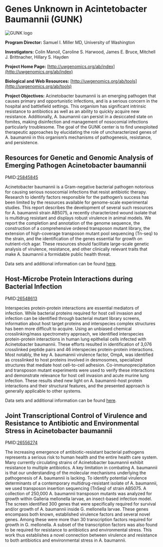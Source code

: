 
# Genes Unknown in Acintetobacter Baumannii (GUNK)

![GUNK logo](https://www.patricbrc.org/public/patric/images/GUNK-logo.png)

**Program Director:** Samuel I. Miller MD, University of Washington

**Investigators:** Colin Manoil, Caroline S. Harwood, James E. Bruce, Mitchell J. Brittnacher, Hillary S. Hayden

**Project Home Page:** [http://uwgenomics.org/ab/index](http://uwgenomics.org/ab/index)

**Biological and Web Resources:** [http://uwgenomics.org/ab/tools](http://uwgenomics.org/ab/tools)

**Project Objectives:** Acinetobacter baumannii is an emerging pathogen that causes primary and opportunistic infections, and is a serious concern in the hospital and battlefield settings. This organism has significant intrinsic resistance to antibiotics as well as an ability to quickly acquire new resistance. Additionally, A. baumannii can persist in a desiccated state on fomites, making disinfection and management of nosocomial infections particularly troublesome. The goal of the GUNK center is to find unexploited therapeutic approaches by elucidating the role of uncharacterized genes of A. baumannii in this organism’s mechanisms of pathogenesis, resistance, and persistence.

## Resources for Genetic and Genomic Analysis of Emerging Pathogen Acinetobacter baumannii

PMID:[25845845](https://www.ncbi.nlm.nih.gov/pubmed/?term=25845845)

Acinetobacter baumannii is a Gram-negative bacterial pathogen notorious for causing serious nosocomial infections that resist antibiotic therapy. Research to identify factors responsible for the pathogen’s success has been limited by the resources available for genome-scale experimental studies. This report describes the development of several such resources for A. baumannii strain AB5075, a recently characterized wound isolate that is multidrug resistant and displays robust virulence in animal models. We report the completion and annotation of the genome sequence, the construction of a comprehensive ordered transposon mutant library, the extension of high-coverage transposon mutant pool sequencing (Tn-seq) to the strain, and the identification of the genes essential for growth on nutrient-rich agar. These resources should facilitate large-scale genetic analysis of virulence, resistance, and other clinically relevant traits that make A. baumannii a formidable public health threat.

Data sets and additional information can be found [here](https://www.patricbrc.org/webpage/website/data_collections/content/gunk-experiment-1.html).

## Host-Microbe Protein Interactions during Bacterial Infection

PMID:[26548613](http://www.ncbi.nlm.nih.gov/pubmed/26548613)

Interspecies protein-protein interactions are essential mediators of infection. While bacterial proteins required for host cell invasion and infection can be identified through bacterial mutant library screens, information about host target proteins and interspecies complex structures has been more difficult to acquire. Using an unbiased chemical crosslinking/mass spectrometry approach, we identified interspecies protein-protein interactions in human lung epithelial cells infected with Acinetobacter baumannii. These efforts resulted in identification of 3,076 crosslinked peptide pairs and 46 interspecies protein-protein interactions. Most notably, the key A. baumannii virulence factor, OmpA, was identified as crosslinked to host proteins involved in desmosomes, specialized structures that mediate host cell-to-cell adhesion. Co-immunoprecipitation and transposon mutant experiments were used to verify these interactions and demonstrate relevance for host cell invasion and acute murine lung infection. These results shed new light on A. baumannii-host protein interactions and their structural features, and the presented approach is generally applicable to other systems.

Data sets and additional information can be found [here](https://www.patricbrc.org/webpage/website/data_collections/content/gunk-experiment-2.html).

## Joint Transcriptional Control of Virulence and Resistance to Antibiotic and Environmental Stress in Acinetobacter baumannii

PMID:[26556274](https://www.ncbi.nlm.nih.gov/pubmed/?term=26556274)

The increasing emergence of antibiotic-resistant bacterial pathogens represents a serious risk to human health and the entire health care system. Many currently circulating strains of Acinetobacter baumannii exhibit resistance to multiple antibiotics. A key limitation in combating A. baumannii is that our understanding of the molecular mechanisms underlying the pathogenesis of A. baumannii is lacking. To identify potential virulence determinants of a contemporary multidrug-resistant isolate of A. baumannii, we used transposon insertion sequencing (TnSeq) of strain AB5075. A collection of 250,000 A. baumannii transposon mutants was analyzed for growth within Galleria mellonella larvae, an insect-based infection model. The screen identified 300 genes that were specifically required for survival and/or growth of A. baumannii inside G. mellonella larvae. These genes encompass both known, established virulence factors and several novel genes. Among these were more than 30 transcription factors required for growth in G. mellonella. A subset of the transcription factors was also found to be required for resistance to antibiotics and environmental stress. This work thus establishes a novel connection between virulence and resistance to both antibiotics and environmental stress in A. baumannii.
